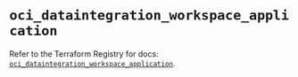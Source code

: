 # `oci_dataintegration_workspace_application`

Refer to the Terraform Registry for docs: [`oci_dataintegration_workspace_application`](https://registry.terraform.io/providers/oracle/oci/6.18.0/docs/resources/dataintegration_workspace_application).
